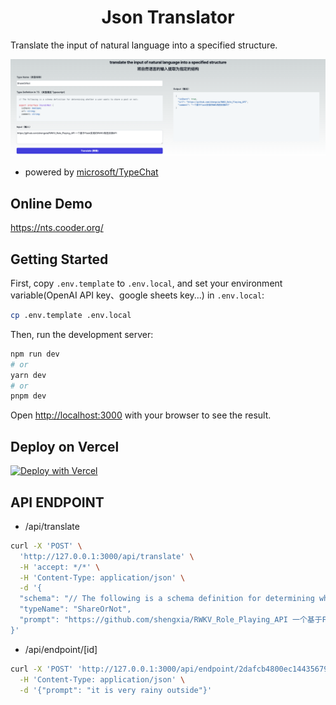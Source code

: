 
<h1 align="center">Json Translator</h1>
Translate the input of natural language into a specified structure.

![](./public/snapshot.png)

- powered by [microsoft/TypeChat](https://github.com/microsoft/TypeChat)

## Online Demo
https://nts.cooder.org/

## Getting Started

First, copy `.env.template` to `.env.local`, and set your environment variable(OpenAI API key、google sheets key...) in `.env.local`:

```bash
cp .env.template .env.local
```

Then, run the development server:

```bash
npm run dev
# or
yarn dev
# or
pnpm dev
```

Open [http://localhost:3000](http://localhost:3000) with your browser to see the result.

## Deploy on Vercel

[![Deploy with Vercel](https://vercel.com/button)](https://vercel.com/new/clone?repository-url=https%3A%2F%2Fgithub.com%2Fcooder-org%2Fjson-translator&env=OPENAI_API_KEY&project-name=json-translator&repository-name=json-translator)



## API ENDPOINT

 - /api/translate

```bash
curl -X 'POST' \
  'http://127.0.0.1:3000/api/translate' \
  -H 'accept: */*' \
  -H 'Content-Type: application/json' \
  -d '{
  "schema": "// The following is a schema definition for determining whether a user wants to share a post or not:\nexport interface ShareOrNot {\nisShare: boolean;\nurl: string;\ncomment: string;\n}",
  "typeName": "ShareOrNot",
  "prompt": "https://github.com/shengxia/RWKV_Role_Playing_API 一个基于Flask实现的RWKV角色扮演API"
}'

```

- /api/endpoint/[id]

```bash
curl -X 'POST' 'http://127.0.0.1:3000/api/endpoint/2dafcb4800ec144356799d5f4da07f32' \
  -H 'Content-Type: application/json' \
  -d '{"prompt": "it is very rainy outside"}'
```